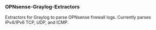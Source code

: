 ### OPNsense-Graylog-Extractors

Extractors for Graylog to parse OPNsense firewall logs. Currently parses IPv4/IPv6 TCP, UDP, and ICMP.
